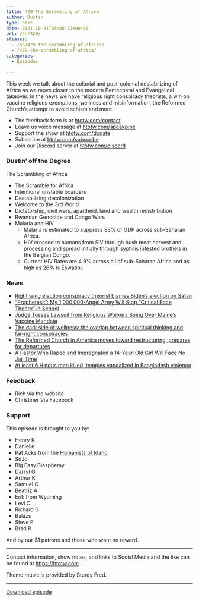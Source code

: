 ```yaml
---
title: 429 The Scrambling of Africa
author: Dustin
type: post
date: 2021-10-21T04:08:12+00:00
url: /an/429/
aliases:
  - /an/429-the-scrambling-of-africa/
  - /429-the-scrambling-of-africa/
categories:
  - Episodes

---
```

<div id="buzzsprout-player-10552680"></div><script src="https://www.buzzsprout.com/1983601/10552680-429-the-scrambling-of-africa.js?container_id=buzzsprout-player-10552680&player=small" type="text/javascript" charset="utf-8"></script>

This week we talk about the colonial and post-colonial destabilizing of Africa as we move closer to the modern Pentecostal and Evangelical takeover. In the news we have religious right conspiracy theorists, a win on vaccine religious exemptions, wellness and misinformation, the Reformed Church’s attempt to avoid schism and more.

<!--more-->

 * The feedback form is at [htotw.com/contact][1]
 * Leave us voice message at [htotw.com/speakpipe][2]
 * Support the show at [htotw.com/donate][3]
 * Subscribe at [htotw.com/subscribe][4]
 * Join our Discord server at [htotw.com/discord][5]

### Dustin&#8217; off the Degree

The Scrambling of Africa

  * The Scramble for Africa
  * Intentional unstable boarders
  * Destabilizing decolonization
  * Welcome to the 3rd World
  * Dictatorship, civil wars, apartheid, land and wealth redistribution
  * Rwandan Genocide and Congo Wars
  * Malaria and HIV 
      * Malaria is estimated to suppress 33% of GDP across sub-Saharan Africa.
      * HIV crossed to humans from SIV through bush meat harvest and processing and spread initially through syphilis infested brothels in the Belgian Congo.
      * Current HIV Rates are 4.9% across all of sub-Saharan Africa and as high as 26% is Eswatini.

### News

  * [Right wing election conspiracy theorist blames Biden’s election on Satan][6]
  * [“Prophetess”: My 1,000,000-Angel Army Will Stop “Critical Race Theory” in School][7]
  * [Judge Tosses Lawsuit from Religious Workers Suing Over Maine’s Vaccine Mandate][8]
  * [The dark side of wellness: the overlap between spiritual thinking and far-right conspiracies][9]
  * [The Reformed Church in America moves toward restructuring, prepares for departures][10]
  * [A Pastor Who Raped and Impregnated a 14-Year-Old Girl Will Face No Jail Time][11]
  * [At least 6 Hindus men killed, temples vandalized in Bangladesh violence][12]

### Feedback

  * Rich via the website
  * Christiner Via Facebook

### Support

This episode is brought to you by:

  * Henry K
  * Danielle
  * Pat Acks from the [Humanists of Idaho][13]
  * SoJo
  * Big Easy Blasphemy
  * Darryl G
  * Arthur K
  * Samuel C
  * Beatriz A
  * Erik from Wyoming
  * Levi C
  * Richard G
  * Balázs
  * Steve F
  * Brad R

And by our $1 patrons and those who want no reward.

* * *

Contact information, show notes, and links to Social Media and the like can be found at <https://htotw.com>

Theme music is provided by Sturdy Fred.

* * *

<a href="https://dts.podtrac.com/redirect.mp3/cdn.nomads.studio/file/nsp-media/atheist_nomads_429.mp3" target="_blank" rel="noopener">Download episode</a>

 [1]: https://htotw.com/contact
 [2]: https://htotw.com/speakpike
 [3]: https://htotw.com/donate
 [4]: https://htotw.com/subscribe
 [5]: https://htotw.com/discord
 [6]: https://www.rightwingwatch.org/post/election-conspiracy-theorist-eric-metaxas-says-bidens-election-was-a-satanic-usurpation/
 [7]: https://friendlyatheist.patheos.com/2021/10/16/prophetess-my-1000000-angel-army-will-stop-critical-race-theory-in-school/
 [8]: https://friendlyatheist.patheos.com/2021/10/16/judge-tosses-lawsuit-from-religious-workers-suing-over-maines-vaccine-mandate/
 [9]: https://www.theguardian.com/lifeandstyle/2021/oct/17/eva-wiseman-conspirituality-the-dark-side-of-wellness-how-it-all-got-so-toxic
 [10]: https://religionnews.com/2021/10/17/reformed-church-in-america-moves-toward-restructuring-prepares-for-departures/
 [11]: https://friendlyatheist.patheos.com/2021/10/18/a-pastor-who-raped-and-impregnated-a-14-year-old-girl-will-face-no-jail-time/
 [12]: https://www.aljazeera.com/news/2021/10/18/bangladesh-hindus-men-killed-temples-vandalised-religious-violence
 [13]: https://www.humanistsofidaho.org/
